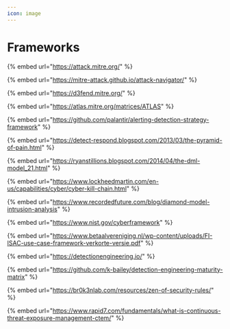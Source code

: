 ```yaml
---
icon: image
---
```


# Frameworks

{% embed url="https://attack.mitre.org/" %}

{% embed url="https://mitre-attack.github.io/attack-navigator/" %}

{% embed url="https://d3fend.mitre.org/" %}

{% embed url="https://atlas.mitre.org/matrices/ATLAS" %}

{% embed url="https://github.com/palantir/alerting-detection-strategy-framework" %}

{% embed url="https://detect-respond.blogspot.com/2013/03/the-pyramid-of-pain.html" %}

{% embed url="https://ryanstillions.blogspot.com/2014/04/the-dml-model_21.html" %}

{% embed url="https://www.lockheedmartin.com/en-us/capabilities/cyber/cyber-kill-chain.html" %}

{% embed url="https://www.recordedfuture.com/blog/diamond-model-intrusion-analysis" %}

{% embed url="https://www.nist.gov/cyberframework" %}

{% embed url="https://www.betaalvereniging.nl/wp-content/uploads/FI-ISAC-use-case-framework-verkorte-versie.pdf" %}

{% embed url="https://detectionengineering.io/" %}

{% embed url="https://github.com/k-bailey/detection-engineering-maturity-matrix" %}

{% embed url="https://br0k3nlab.com/resources/zen-of-security-rules/" %}

{% embed url="https://www.rapid7.com/fundamentals/what-is-continuous-threat-exposure-management-ctem/" %}
